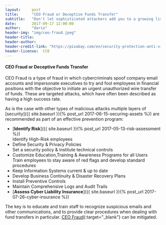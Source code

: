 ```yaml
---
layout:     post
title:      "CEO Fraud or Deceptive Funds Transfer"
subtitle:   "Don't let sophisticated attackers add you to a growing list of victims."
date:       2017-09-17 12:00:00
author:     "dario"
header-img: "img/ceo-fraud.jpeg"
header-title:
header-author:
header-credit-link: "https://pixabay.com/en/security-protection-anti-virus-265130/"
header-license:  CC0
---
```


#### CEO Fraud or Deceptive Funds Transfer

CEO Fraud is a type of fraud in which cybercriminals spoof company email accounts and impersonate executives to try and fool employees in financial positions with the objective to initiate an urgent unauthorized wire transfer of funds. These are targeted attacks, which have often been described as having a high success rate.

As is the case with other types of malicious attacks multiple layers of [security]({{ site.baseurl }}{% post_url 2017-06-15-securing-assets %}) are recommended as part of an effective prevention program:

* [**Identify Risk**]({{ site.baseurl }}{% post_url 2017-05-13-risk-assessment %})  
	Identify High-Risk employees
* Define Security & Privacy Policies  
	Set a security policy & institute technical controls
* Customize Education,Training & Awareness Programs for all Users  
	Train employees to stay aware of red flags and develop standard procedures
* Keep Information Systems current & up to date
* Develop Business Continuity & Disaster Recovery Plans
* Install Preventive Controls
* Maintain Comprehensive Logs and Audit Trails
* [**Assess Cyber Liability Insurance**]({{ site.baseurl }}{% post_url 2017-07-26-cyber-insurance %})

The key is to educate and train staff to recognize suspicious emails and other communications, and to provide clear procedures when dealing with fund transfers in particular. [CEO Fraud](https://www.canada.ca/en/competition-bureau/news/2017/06/show_them_who_s_thebossshutdownthefakeceoscam.html){:target="_blank"} can be mitigated.
